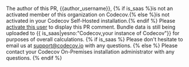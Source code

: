 The author of this PR, {{author_username}}, {% if is_saas %}is not an activated member of this organization on Codecov.{% else %}is not activated in your Codecov Self-Hosted installation.{% endif %}
Please [activate this user]({{activation_link}}) to display this PR comment.
Bundle data is still being uploaded to {{ is_saas|yesno:"Codecov,your instance of Codecov"}} for purposes of overall calculations.
{% if is_saas %}
Please don't hesitate to email us at support@codecov.io with any questions.
{% else %}
Please contact your Codecov On-Premises installation administrator with any questions.
{% endif %}